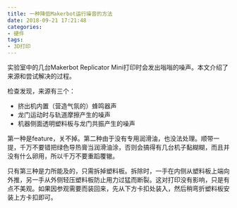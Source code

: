 ```yaml
---
title: 一种降低Makerbot运行噪音的方法
date: 2018-09-21 17:21:48
categories:
- 硬件
tags:
- 3D打印
---
```

实验室中的几台Makerbot Replicator Mini打印时会发出嗡嗡的噪声。本文介绍了来源和尝试解决的过程。

<!-- more -->

检查发现，来源有三个：

* 挤出机内置（营造气氛的）蜂鸣器声
* 龙门运动时与轨道摩擦产生的噪声
* 机器侧面透明塑料板与龙门共振产生的噪声

第一种是feature，关不掉。第二种由于没有专用润滑油，也没法处理。顺带一提，千万不要错把绿色导热膏当润滑油涂，否则会搞得有几台机子黏糊糊，而且并没有什么卵用，所以千万不要重蹈覆辙。

只有第三种是力所能及的，只需拆掉塑料板。拆除时，一手在内侧从塑料板上端向外推，另一手从外侧轻压塑料板防止用力过猛而断裂。这对打印没有影响，只是有点不美观。如果因参观需要而装回来，先从下方卡扣处装入，然后稍弯折塑料板安装上方卡扣即可。